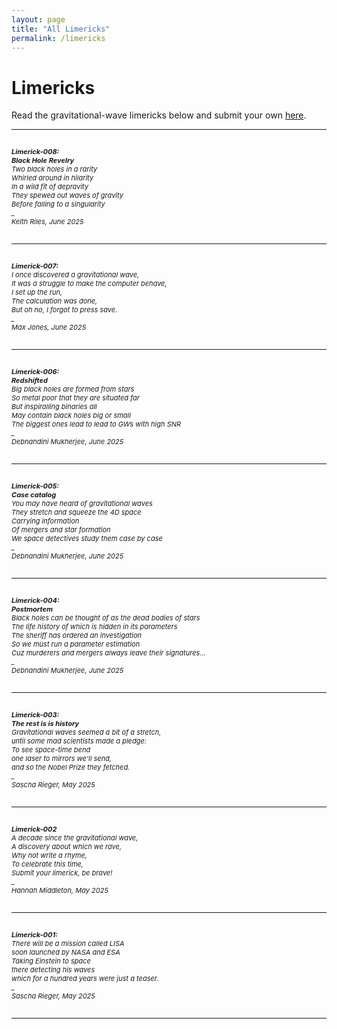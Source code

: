 ```yaml
---
layout: page
title: "All Limericks"
permalink: /limericks
---
```


<h1>Limericks</h1>


<p>Read the gravitational-wave limericks below and submit your own <a href="https://hannahm8.github.io/gwlimericks/how-to-submit">here</a>.<br></p>


<hr>

<p style="font-size:11px" style="color:#3A003A;"><br><i>
<b>Limerick-008:<br>Black Hole Revelry</b><br>
Two black holes in a rarity<br>
Whirled around in hilarity<br>
In a wild fit of depravity<br>
They spewed out waves of gravity<br>
Before falling to a singularity<br>
  _ <br>
Keith Riles, June 2025<br></i>
<br>
</p>

<hr>

<p style="font-size:11px" style="color:#3A003A;"><br><i>
<b>Limerick-007:</b><br>
I once discovered a gravitational wave,<br>
It was a struggle to make the computer behave,<br>
I set up the run,<br>
The calculation was done,<br>
But oh no, I forgot to press save.<br>
  _ <br>
Max Jones, June 2025<br></i>
<br>
</p>


<hr>

<p style="font-size:11px" style="color:#3A003A;"><br><i>
<b>Limerick-006:<br>Redshifted</b><br>
Big black holes are formed from stars<br>
So metal poor that they are situated far<br>
But inspiralling binaries all<br>
May contain black holes big or small<br>
The biggest ones lead to lead to GWs with high SNR<br>
  _ <br>
Debnandini Mukherjee, June 2025<br></i>
<br>
</p>

<hr>


<p style="font-size:11px" style="color:#3A003A;"><br><i>
<b>Limerick-005:<br>Case catalog</b><br>
You may have heard of gravitational waves<br>
They stretch and squeeze the 4D space<br>
Carrying information<br>
Of mergers and star formation<br>
We space detectives study them case by case<br>
  _ <br>
Debnandini Mukherjee, June 2025<br></i>
<br>
</p>

<hr>

<p style="font-size:11px" style="color:#3A003A;"><br><i>
<b>Limerick-004:<br>Postmortem</b><br>
Black holes can be thought of as the dead bodies of stars<br>
The life history of which is hidden in its parameters<br>
The sheriff has ordered an investigation<br>
So we must run a parameter estimation<br>
Cuz murderers and mergers always leave their signatures...<br>
_ <br>
Debnandini Mukherjee, June 2025<br></i>
<br>
</p>

<hr>

<p style="font-size:11px" style="color:#3A003A;"><br><i>
<b>Limerick-003:<br>The rest is is history </b><br>
Gravitational waves seemed a bit of a stretch,<br>
until some mad scientists made a pledge:<br>
To see space-time bend<br>
one laser to mirrors we'll send,<br>
and so the Nobel Prize they fetched.<br>
_ <br>
Sascha Rieger, May 2025<br></i>
<br>
</p>

<hr>

<p style="font-size:11px" style="color:#3A003A;"><br><i>
<b>Limerick-002</b><br>
A decade since the gravitational wave,<br>
A discovery about which we rave,<br> 
Why not write a rhyme,<br>
To celebrate this time,<br>
Submit your limerick, be brave!<br>
_ <br>
Hannah Middleton, May 2025<br></i>
<br>
</p>

<hr>

<p style="font-size:11px" style="color:#3A003A;"><br><i>
<b>Limerick-001:</b><br>
There will be a mission called LISA<br>
soon launched by NASA and ESA<br>
Taking Einstein to space<br>
there detecting his waves<br>
which for a hundred years were just a teaser.<br>
_ <br>
Sascha Rieger, May 2025<br></i>
<br>
</p>

<hr>

